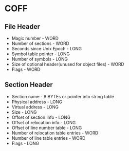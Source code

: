 # COFF
## File Header
* Magic number - WORD
* Number of sections - WORD
* Seconds since Unix Epoch - LONG
* Symbol table pointer - LONG
* Number of symbols - LONG
* Size of optional header(unused for object files) - WORD
* Flags - WORD

## Section Header
* Section name - 8 BYTEs or pointer into string table
* Physical address - LONG
* Virtual address - LONG
* Size - LONG
* Offset of section info - LONG
* Offset of relocation info - LONG
* Offset of line number table - LONG
* Number of relocation table entries - WORD
* Number of line table entries - WORD
* Flags - LONG

## 